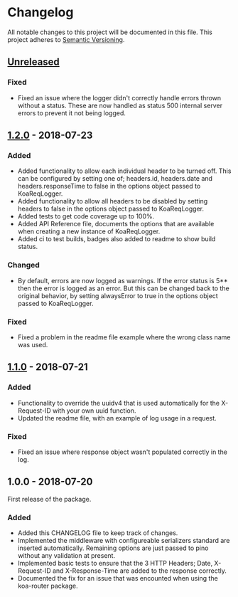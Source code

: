 # Changelog
All notable changes to this project will be documented in this file. This project adheres to [Semantic Versioning](https://semver.org/spec/v2.0.0.html).

## [Unreleased]
### Fixed
- Fixed an issue where the logger didn't correctly handle errors thrown without a status. These are now handled as status 500 internal server errors to prevent it not being logged.

## [1.2.0] - 2018-07-23
### Added
- Added functionality to allow each individual header to be turned off. This can be configured by setting one of; headers.id, headers.date and headers.responseTime to false in the options object passed to KoaReqLogger.
- Added functionality to allow all headers to be disabled by setting headers to false in the options object passed to KoaReqLogger.
- Added tests to get code coverage up to 100%.
- Added API Reference file, documents the options that are available when creating a new instance of KoaReqLogger.
- Added ci to test builds, badges also added to readme to show build status.
### Changed
- By default, errors are now logged as warnings. If the error status is 5** then the error is logged as an error. But this can be changed back to the original behavior, by setting alwaysError to true in the options object passed to KoaReqLogger.
### Fixed
- Fixed a problem in the readme file example where the wrong class name was used.

## [1.1.0] - 2018-07-21
### Added
- Functionality to override the uuidv4 that is used automatically for the X-Request-ID with your own uuid function.
- Updated the readme file, with an example of log usage in a request.
### Fixed
- Fixed an issue where response object wasn't populated correctly in the log.

## 1.0.0 - 2018-07-20
First release of the package.
### Added
- Added this CHANGELOG file to keep track of changes.
- Implemented the middleware with configureable serializers standard are inserted automatically. Remaining options are just passed to pino without any validation at present.
- Implemented basic tests to ensure that the 3 HTTP Headers; Date, X-Request-ID and X-Response-Time are added to the response correctly.
- Documented the fix for an issue that was encounted when using the koa-router package.



<!-- LINKS --->
[Unreleased]: https://github.com/DrBarnabus/koa-req-logger/compare/v1.2.0...HEAD
[1.2.0]: https://github.com/DrBarnabus/koa-req-logger/compare/v1.1.0...v1.2.0
[1.1.0]: https://github.com/DrBarnabus/koa-req-logger/compare/v1.0.0...v1.1.0